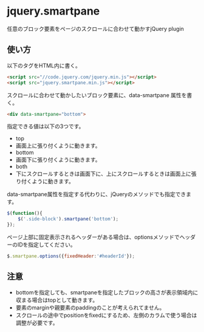 # jquery.smartpane

任意のブロック要素をページのスクロールに合わせて動かすjQuery plugin


## 使い方

以下のタグをHTML内に書く。

```html
<script src="//code.jquery.com/jquery.min.js"></script>
<script src="jquery.smartpane.min.js"></script>
```

スクロールに合わせて動かしたいブロック要素に、data-smartpane 属性を書く。

```html
<div data-smartpane="bottom">
```

指定できる値は以下の3つです。

- top
 - 画面上に張り付くように動きます。
- bottom
 - 画面下に張り付くように動きます。
- both
 - 下にスクロールするときは画面下に、上にスクロールするときは画面上に張り付くように動きます。

data-smartpane属性を指定する代わりに、jQueryのメソッドでも指定できます。

```javascript
$(function(){
    $('.side-block').smartpane('bottom');
});
```

ページ上部に固定表示されるヘッダーがある場合は、optionsメソッドでヘッダーのIDを指定してください。

```javascript
$.smartpane.options({fixedHeader:'#headerId'});
```

## 注意

- bottomを指定しても、smartpaneを指定したブロックの高さが表示領域内に収まる場合はtopとして動きます。
- 要素のmarginや親要素のpaddingのことが考えられてません。
- スクロールの途中でpositionをfixedにするため、左側のカラムで使う場合は調整が必要です。

